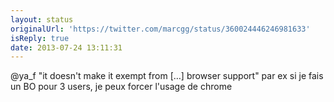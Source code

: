 ```yaml
---
layout: status
originalUrl: 'https://twitter.com/marcgg/status/360024446246981633'
isReply: true
date: 2013-07-24 13:11:31
---
```


@ya_f "it doesn't make it exempt from […] browser support" par ex si je fais un BO pour 3 users, je peux forcer l'usage de chrome
